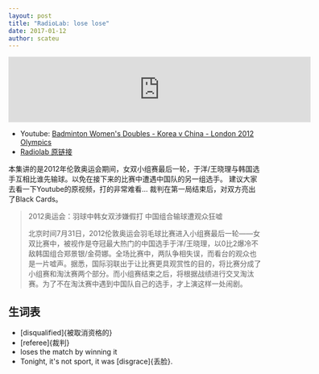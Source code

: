 ```yaml
---
layout: post
title: "RadioLab: lose lose"
date: 2017-01-12
author: scateu
---
```



<iframe width="600" height="130" frameborder="0" scrolling="no" src="https://www.wnyc.org/widgets/ondemand_player/radiolab/#file=%2Faudio%2Fxspf%2F726626%2F"></iframe>

 - Youtube: [Badminton Women's Doubles - Korea v China - London 2012 Olympics](https://www.youtube.com/watch?v=7mq1ioqiWEo)
 - [Radiolab 原链接](http://www.radiolab.org/story/lose-lose/)

本集讲的是2012年伦敦奥运会期间，女双小组赛最后一轮，于洋/王晓理与韩国选手互相比谁先输球。以免在接下来的比赛中遭遇中国队的另一组选手。
建议大家去看一下Youtube的原视频，打的非常难看... 裁判在第一局结束后，对双方亮出了Black Cards。

> 2012奥运会：羽球中韩女双涉嫌假打 中国组合输球遭观众狂嘘
>
> 北京时间7月31日，2012伦敦奥运会羽毛球比赛进入小组赛最后一轮——女双比赛中，被视作是夺冠最大热门的中国选手于洋/王晓理，以0比2爆冷不敌韩国组合郑景银/金荷娜。全场比赛中，两队争相失误，而看台的观众也是一片嘘声。据悉，国际羽联出于让比赛更具观赏性的目的，将比赛分成了小组赛和淘汰赛两个部分。而小组赛结束之后，将根据战绩进行交叉淘汰赛。为了不在淘汰赛中遇到中国队自己的选手，才上演这样一处闹剧。

## 生词表

 - [disqualified]{被取消资格的}
 - [referee]{裁判}
 - loses the match by winning it
 - Tonight, it's not sport, it was [disgrace]{丢脸}.
